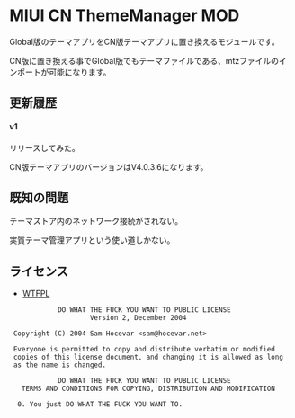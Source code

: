 # MIUI CN ThemeManager MOD
Global版のテーマアプリをCN版テーマアプリに置き換えるモジュールです。

CN版に置き換える事でGlobal版でもテーマファイルである、mtzファイルのインポートが可能になります。

## 更新履歴

#### v1
リリースしてみた。

CN版テーマアプリのバージョンはV4.0.3.6になります。

## 既知の問題
テーマストア内のネットワーク接続がされない。

実質テーマ管理アプリという使い道しかない。

## ライセンス

- [WTFPL](http://www.wtfpl.net/)

```
            DO WHAT THE FUCK YOU WANT TO PUBLIC LICENSE
                    Version 2, December 2004

 Copyright (C) 2004 Sam Hocevar <sam@hocevar.net>

 Everyone is permitted to copy and distribute verbatim or modified
 copies of this license document, and changing it is allowed as long
 as the name is changed.

            DO WHAT THE FUCK YOU WANT TO PUBLIC LICENSE
   TERMS AND CONDITIONS FOR COPYING, DISTRIBUTION AND MODIFICATION

  0. You just DO WHAT THE FUCK YOU WANT TO.
